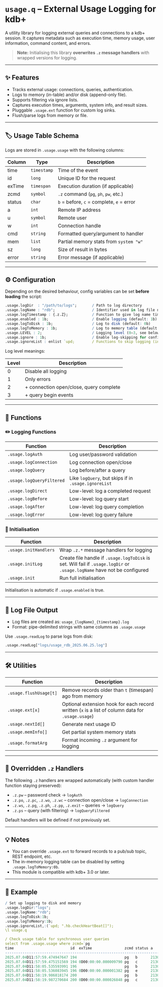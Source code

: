 # `usage.q` – External Usage Logging for kdb+

A utility library for logging external queries and connections to a kdb+ session. It captures metadata such as execution time, memory usage, user information, command content, and errors.

> **Note:** Initialising this library **overwrites `.z` message handlers** with wrapped versions for logging.

---

## :sparkles: Features

- Tracks external usage: connections, queries, authentication.
- Logs to memory (in-table) and/or disk (append-only file).
- Supports filtering via ignore lists.
- Captures execution times, arguments, system info, and result sizes.
- Pluggable `.usage.ext` function for custom log sinks.
- Flush/parse logs from memory or file.

---

## :label: Usage Table Schema

Logs are stored in `.usage.usage` with the following columns:

| Column   | Type      | Description                               |
|----------|-----------|-------------------------------------------|
| time     | `timestamp` | Time of the event                       |
| id       | `long`     | Unique ID for the request                |
| exTime   | `timespan` | Execution duration (if applicable)       |
| zcmd     | `symbol`   | `.z` command (`pg`, `ph`, `pw`, etc.)    |
| status   | `char`     | `b` = before, `c` = complete, `e` = error |
| a        | `int`      | Remote IP address                        |
| u        | `symbol`   | Remote user                              |
| w        | `int`      | Connection handle                        |
| cmd      | `string`   | Formatted query/argument to handler      |
| mem      | `list`     | Partial memory stats from `system "w"`   |
| sz       | `long`     | Size of result in bytes                  |
| error    | `string`   | Error message (if applicable)            |

---

## :gear: Configuration

Depending on the desired behaviour, config variables can be set **before loading** the script:

```q
.usage.logDir  : "/path/to/logs";       / Path to log directory
.usage.logName : "rdb";                 / Identifier used in log file name: usage_{logName}_{timestamp}.log
.usage.logTimestamp : {.z.Z};           / Function to give log name timestamp suffix (default: {[] :.z.D;})
.usage.enabled : 1b;                    / Enable logging (default: 1b)
.usage.logToDisk : 1b;                  / Log to disk (default: 0b)
.usage.logToMemory : 1b;                / Log to memory table (default: 1b)
.usage.LEVEL : 2;                       / Logging level (0–3, see below) (default: 3)
.usage.ignore : 1b;                     / Enable log-skipping for configured functions (default: 1b)
.usage.ignoreList : enlist `upd;        / Functions to skip logging (in .z.ps only)
```

Log level meanings:

| Level | Description                                     |
|-------|-------------------------------------------------|
| 0     | Disable all logging                             |
| 1     | Only errors                                     |
| 2     | + connection open/close, query complete         |
| 3     | + query begin events                            |

---

## :wrench: Functions

### :pencil2: Logging Functions

| Function                      | Description                                       |
|------------------------------|----------------------------------------------------|
| `.usage.logAuth`             | Log user/password validation                       |
| `.usage.logConnection`       | Log connection open/close                          |
| `.usage.logQuery`            | Log before/after a query                           |
| `.usage.logQueryFiltered`    | Like `logQuery`, but skips if in `.usage.ignoreList` |
| `.usage.logDirect`           | Low-level: log a completed request                 |
| `.usage.logBefore`           | Low-level: log query start                         |
| `.usage.logAfter`            | Low-level: log query completion                    |
| `.usage.logError`            | Low-level: log query failure                       |

### :rocket: Initialisation

| Function              | Description                                       |
|-----------------------|---------------------------------------------------|
| `.usage.initHandlers` | Wrap `.z.*` message handlers for logging          |
| `.usage.initLog`      | Create file handle if `.usage.logToDisk` is set. Will fail if `.usage.logDir` or `.usage.logName` have not be configured |
| `.usage.init`         | Run full initialisation                           |

Initialisation is automatic if `.usage.enabled` is true.

---

## :memo: Log File Output

- Log files are created as: `usage_{logName}_{timestamp}.log`
- Format: pipe-delimited strings with same columns as `.usage.usage`

Use `.usage.readLog` to parse logs from disk:

```q
.usage.readLog["logs/usage_rdb_2025.06.25.log"]
```

---

## :hammer_and_wrench: Utilities

| Function             | Description                                         |
|----------------------|-----------------------------------------------------|
| `.usage.flushUsage[t]` | Remove records older than `t` (timespan) ago from memory     |
| `.usage.ext[x]`      | Optional extension hook for each record written (`x` is a list of column data for `.usage.usage`)    |
| `.usage.nextId[]`    | Generate next usage ID                              |
| `.usage.memInfo[]`   | Get partial system memory stats                     |
| `.usage.formatArg`   | Format incoming `.z` argument for logging           |

---

## :arrows_counterclockwise: Overridden `.z` Handlers

The following `.z` handlers are wrapped automatically (with custom handler function staying preserved):

- `.z.pw` – password check → `logAuth`
- `.z.po`, `.z.pc`, `.z.wo`, `.z.wc` – connection open/close → `logConnection`
- `.z.ws`, `.z.pg`, `.z.ph`, `.z.pp`, `.z.exit` – queries → `logQuery`
- `.z.ps` – query (with filtering) → `logQueryFiltered`

Default handlers will be defined if not previously set.

---

## :bulb: Notes

- You can override `.usage.ext` to forward records to a pub/sub topic, REST endpoint, etc.
- The in-memory logging table can be disabled by setting `.usage.logToMemory:0b`.
- This module is compatible with kdb+ 3.0 or later.

---

## :test_tube: Example

```q
/ Set up logging to disk and memory
.usage.logDir:"logs";
.usage.logName:"rdb";
.usage.logToDisk:1b;
.usage.logToMemory:1b;
.usage.ignoreList,:(`upd; ".hb.checkHeartBeat[]");
\l usage.q

/ Check usage table for synchronous user queries
select from .usage.usage where zcmd=`pg
time                          id  exTime               zcmd status a          u     w  cmd                                                                   mem                           sz  error
-----------------------------------------------------------------------------------------------------------------------------------------------------------------------------------------------------
2025.07.04D11:57:59.474947647 194                      pg   b      2130706433 kdbNoob 14 "tables[]"                                                            8273600 67108864 67108864 0 0     ""
2025.07.04D11:57:59.475151569 194 0D00:00:00.000009790 pg   c      2130706433 kdbNoob 14 "tables[]"                                                            8274560 67108864 67108864 0 0 71  ""
2025.07.04D11:58:05.535593991 196                      pg   b      2130706433 kdbNoob 14 "select from quote where sym in (\"AAPL\";\"MSFT\"), time>.z.p-00:05" 8274912 67108864 67108864 0 0     ""
2025.07.04D11:58:05.536083945 196 0D00:00:00.000001382 pg   e      2130706433 kdbNoob 14 "select from quote where sym in (\"AAPL\";\"MSFT\"), time>.z.p-00:05" 8275440 67108864 67108864 0 0     "type"
2025.07.04D11:58:19.986818174 200                      pg   b      2130706433 kdbNoob 14 "select from quote where sym in `AAPL`MSFT, time>.z.p-00:05"          8277664 67108864 67108864 0 0     ""
2025.07.04D11:58:19.987270684 200 0D00:00:00.000026848 pg   c      2130706433 kdbNoob 14 "select from quote where sym in `AAPL`MSFT, time>.z.p-00:05"          8278208 67108864 67108864 0 0 118 ""
```
